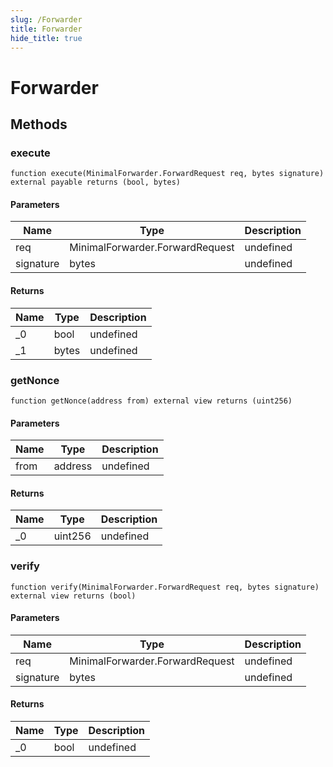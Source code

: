 ```yaml
---
slug: /Forwarder
title: Forwarder
hide_title: true
---
```


# Forwarder

## Methods

### execute

```solidity
function execute(MinimalForwarder.ForwardRequest req, bytes signature) external payable returns (bool, bytes)
```

#### Parameters

| Name      | Type                            | Description |
| --------- | ------------------------------- | ----------- |
| req       | MinimalForwarder.ForwardRequest | undefined   |
| signature | bytes                           | undefined   |

#### Returns

| Name | Type  | Description |
| ---- | ----- | ----------- |
| \_0  | bool  | undefined   |
| \_1  | bytes | undefined   |

### getNonce

```solidity
function getNonce(address from) external view returns (uint256)
```

#### Parameters

| Name | Type    | Description |
| ---- | ------- | ----------- |
| from | address | undefined   |

#### Returns

| Name | Type    | Description |
| ---- | ------- | ----------- |
| \_0  | uint256 | undefined   |

### verify

```solidity
function verify(MinimalForwarder.ForwardRequest req, bytes signature) external view returns (bool)
```

#### Parameters

| Name      | Type                            | Description |
| --------- | ------------------------------- | ----------- |
| req       | MinimalForwarder.ForwardRequest | undefined   |
| signature | bytes                           | undefined   |

#### Returns

| Name | Type | Description |
| ---- | ---- | ----------- |
| \_0  | bool | undefined   |
